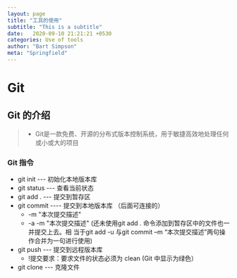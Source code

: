 ```yaml
---
layout: page
title: "工具的使用"
subtitle: "This is a subtitle"
date:   2020-09-10 21:21:21 +0530
categories: Use of tools
author: "Bart Simpson"
meta: "Springfield"
---
```



# Git

## Git 的介绍
> - Git是一款免费、开源的分布式版本控制系统，用于敏捷高效地处理任何或小或大的项目

 
###      Git 指令 
 - git init --- 初始化本地版本库
 - git status --- 查看当前状态
 - git add . --- 提交到暂存区
 - git commit ---- 提交到本地版本库 （后面可连接的）
     - -m "本次提交描述" 
	 - -a -m "本次提交描述" (还未使用git add . 命令添加到暂存区中的文件也一并提交上去。相
当于git add -u 与git commit –m “本次提交描述”两句操作合并为一句进行使用)
 - git push --- 提交到远程版本库
     - !提交要求：要求文件的状态必须为 clean (Git 中显示为绿色）
 - git clone --- 克隆文件